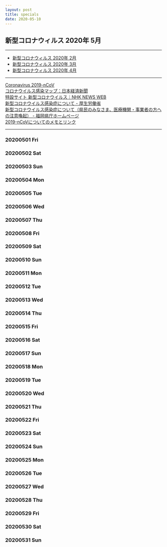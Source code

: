 ```yaml
---
layout: post
title: specials
date: 2020-05-10
---
```

## 新型コロナウィルス 2020年 5月

---

- [新型コロナウィルス 2020年 2月](https://kidokun153.github.io/specials/covid-19/2020-02.html)
- [新型コロナウィルス 2020年 3月](https://kidokun153.github.io/specials/covid-19/2020-03.html)
- [新型コロナウィルス 2020年 4月](https://kidokun153.github.io/specials/covid-19/2020-04.html)

---
[Coronavirus 2019-nCoV](https://gisanddata.maps.arcgis.com/apps/opsdashboard/index.html#/bda7594740fd40299423467b48e9ecf6)<br>
[コロナウイルス感染マップ：日本経済新聞](https://vdata.nikkei.com/newsgraphics/coronavirus-world-map/)<br>
[特設サイト 新型コロナウイルス｜NHK NEWS WEB](https://www3.nhk.or.jp/news/special/coronavirus/?utm_int=all_contents_free-space_001)<br>
[新型コロナウイルス感染症について - 厚生労働省](https://www.mhlw.go.jp/stf/seisakunitsuite/bunya/0000164708_00001.html)<br>
[新型コロナウイルス感染症について（県民のみなさま、医療機関・事業者の方への注意喚起） - 福岡県庁ホームページ](http://www.pref.fukuoka.lg.jp/contents/bukan.html)<br>
[2019-nCoVについてのメモとリンク](http://minato.sip21c.org/2019-nCoV-im3r.html)<br>

---
### 20200501 Fri
### 20200502 Sat
### 20200503 Sun
### 20200504 Mon
### 20200505 Tue
### 20200506 Wed
### 20200507 Thu
### 20200508 Fri
### 20200509 Sat
### 20200510 Sun
### 20200511 Mon
### 20200512 Tue
### 20200513 Wed
### 20200514 Thu
### 20200515 Fri
### 20200516 Sat
### 20200517 Sun
### 20200518 Mon
### 20200519 Tue
### 20200520 Wed
### 20200521 Thu
### 20200522 Fri
### 20200523 Sat
### 20200524 Sun
### 20200525 Mon
### 20200526 Tue
### 20200527 Wed
### 20200528 Thu
### 20200529 Fri
### 20200530 Sat
### 20200531 Sun